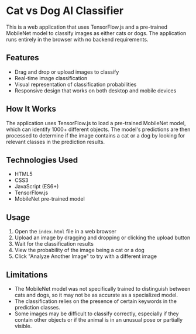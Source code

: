 # Cat vs Dog AI Classifier

This is a web application that uses TensorFlow.js and a pre-trained MobileNet model to classify images as either cats or dogs. The application runs entirely in the browser with no backend requirements.

## Features

- Drag and drop or upload images to classify
- Real-time image classification
- Visual representation of classification probabilities
- Responsive design that works on both desktop and mobile devices

## How It Works

The application uses TensorFlow.js to load a pre-trained MobileNet model, which can identify 1000+ different objects. The model's predictions are then processed to determine if the image contains a cat or a dog by looking for relevant classes in the prediction results.

## Technologies Used

- HTML5
- CSS3
- JavaScript (ES6+)
- TensorFlow.js
- MobileNet pre-trained model

## Usage

1. Open the `index.html` file in a web browser
2. Upload an image by dragging and dropping or clicking the upload button
3. Wait for the classification results
4. View the probability of the image being a cat or a dog
5. Click "Analyze Another Image" to try with a different image

## Limitations

- The MobileNet model was not specifically trained to distinguish between cats and dogs, so it may not be as accurate as a specialized model.
- The classification relies on the presence of certain keywords in the prediction classes.
- Some images may be difficult to classify correctly, especially if they contain other objects or if the animal is in an unusual pose or partially visible.
